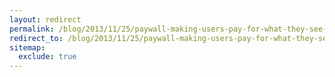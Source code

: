 ```yaml
---
layout: redirect
permalink: /blog/2013/11/25/paywall-making-users-pay-for-what-they-see-online
redirect_to: /blog/2013/11/25/paywall-making-users-pay-for-what-they-see-online/
sitemap:
  exclude: true
---
```

